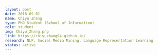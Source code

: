 ```yaml
---
layout: post
date: 2018-09-01
name: Chiyu Zhang
type: PhD Student (School of Information)
role: student
img: Chiyu_Zhang.png
link: https://chiyuzhang94.github.io/
research: NLP, Social Media Mining, Language Representation Learning
status: active
---
```

